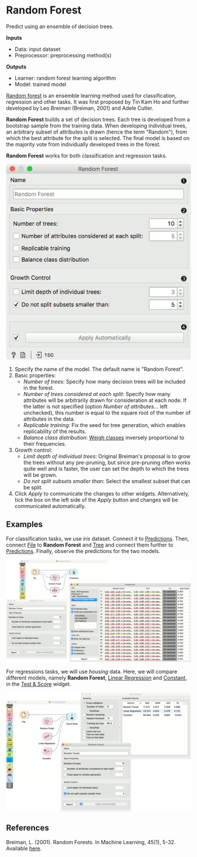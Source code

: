 Random Forest
=============

Predict using an ensemble of decision trees.

**Inputs**

- Data: input dataset
- Preprocessor: preprocessing method(s)

**Outputs**

- Learner: random forest learning algorithm
- Model: trained model

[Random forest](https://en.wikipedia.org/wiki/Random_forest) is an ensemble learning method used for classification, regression and other tasks. It was first proposed by Tin Kam Ho and further developed by Leo Breiman (Breiman, 2001) and Adele Cutler.

**Random Forest** builds a set of decision trees. Each tree is developed from a bootstrap sample from the training data. When developing individual trees, an arbitrary subset of attributes is drawn (hence the term "Random"), from which the best attribute for the split is selected. The final model is based on the majority vote from individually developed trees in the forest.

**Random Forest** works for both classification and regression tasks.

![](images/RandomForest.png)

1. Specify the name of the model. The default name is "Random Forest".
2. Basic properties:
   - *Number of trees*: Specify how many decision trees will be included in the forest.
   - *Number of trees considered at each split*: Specify how many attributes will be arbitrarily drawn for consideration at each node. If the latter is not specified (option *Number of attributes...* left unchecked), this number is equal to the square root of the number of attributes in the data.
   - *Replicable training*: Fix the seed for tree generation, which enables replicability of the results.
   - *Balance class distribution*: [Weigh classes](https://scikit-learn.org/stable/modules/generated/sklearn.utils.class_weight.compute_class_weight.html?highlight=sklearn%20utils%20class_weight) inversely proportional to their frequencies.
3. Growth control:
   - *Limit depth of individual trees*: Original Breiman's proposal is to grow the trees without any pre-pruning, but since pre-pruning often works quite well and is faster, the user can set the depth to which the trees will be grown.
   - *Do not split subsets smaller than*: Select the smallest subset that can be split.
4. Click *Apply* to communicate the changes to other widgets. Alternatively, tick the box on the left side of the *Apply* button and changes will be communicated automatically.

Examples
--------

For classification tasks, we use *iris* dataset. Connect it to [Predictions](../evaluate/predictions.md). Then, connect [File](../data/file.md) to **Random Forest** and [Tree](../model/tree.md) and connect them further to [Predictions](../evaluate/predictions.md). Finally, observe the predictions for the two models.

![](images/RandomForest-classification.png)

For regressions tasks, we will use *housing* data. Here, we will compare different models, namely **Random Forest**, [Linear Regression](../model/linearregression.md) and [Constant](../model/constant.md), in the [Test & Score](../evaluate/testandscore.md) widget.

![](images/RandomForest-regression.png)

References
----------

Breiman, L. (2001). Random Forests. In Machine Learning, 45(1), 5-32. Available [here](https://www.stat.berkeley.edu/~breiman/randomforest2001.pdf).
